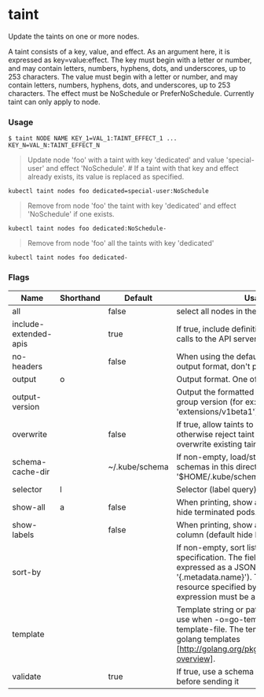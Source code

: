 # taint


Update the taints on one or more nodes.

A taint consists of a key, value, and effect. As an argument here, it is expressed as key=value:effect.
The key must begin with a letter or number, and may contain letters, numbers, hyphens, dots, and underscores, up to 253 characters.
The value must begin with a letter or number, and may contain letters, numbers, hyphens, dots, and underscores, up to 253 characters.
The effect must be NoSchedule or PreferNoSchedule.
Currently taint can only apply to node.

### Usage

`$ taint NODE NAME KEY_1=VAL_1:TAINT_EFFECT_1 ... KEY_N=VAL_N:TAINT_EFFECT_N`

> Update node 'foo' with a taint with key 'dedicated' and value 'special-user' and effect 'NoSchedule'. # If a taint with that key and effect already exists, its value is replaced as specified.

```shell
kubectl taint nodes foo dedicated=special-user:NoSchedule
```

> Remove from node 'foo' the taint with key 'dedicated' and effect 'NoSchedule' if one exists.

```shell
kubectl taint nodes foo dedicated:NoSchedule-
```

> Remove from node 'foo' all the taints with key 'dedicated'

```shell
kubectl taint nodes foo dedicated-
```


### Flags

Name | Shorthand | Default | Usage
---- | --------- | ------- | ----- 
all |  | false | select all nodes in the cluster 
include-extended-apis |  | true | If true, include definitions of new APIs via calls to the API server. [default true] 
no-headers |  | false | When using the default or custom-column output format, don't print headers. 
output | o |  | Output format. One of: json|yaml|wide|name|custom-columns=...|custom-columns-file=...|go-template=...|go-template-file=...|jsonpath=...|jsonpath-file=... See custom columns [http://kubernetes.io/docs/user-guide/kubectl-overview/#custom-columns], golang template [http://golang.org/pkg/text/template/#pkg-overview] and jsonpath template [http://kubernetes.io/docs/user-guide/jsonpath]. 
output-version |  |  | Output the formatted object with the given group version (for ex: 'extensions/v1beta1'). 
overwrite |  | false | If true, allow taints to be overwritten, otherwise reject taint updates that overwrite existing taints. 
schema-cache-dir |  | ~/.kube/schema | If non-empty, load/store cached API schemas in this directory, default is '$HOME/.kube/schema' 
selector | l |  | Selector (label query) to filter on 
show-all | a | false | When printing, show all resources (default hide terminated pods.) 
show-labels |  | false | When printing, show all labels as the last column (default hide labels column) 
sort-by |  |  | If non-empty, sort list types using this field specification.  The field specification is expressed as a JSONPath expression (e.g. '{.metadata.name}'). The field in the API resource specified by this JSONPath expression must be an integer or a string. 
template |  |  | Template string or path to template file to use when -o=go-template, -o=go-template-file. The template format is golang templates [http://golang.org/pkg/text/template/#pkg-overview]. 
validate |  | true | If true, use a schema to validate the input before sending it 


